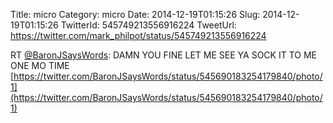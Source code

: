 Title: micro
Category: micro
Date: 2014-12-19T01:15:26
Slug: 2014-12-19T01:15:26
TwitterId: 545749213556916224
TweetUrl: https://twitter.com/mark_philpot/status/545749213556916224

RT [@BaronJSaysWords](https://twitter.com/BaronJSaysWords): DAMN YOU FINE
LET ME SEE YA SOCK IT TO ME ONE MO TIME [https://twitter.com/BaronJSaysWords/status/545690183254179840/photo/1](https://twitter.com/BaronJSaysWords/status/545690183254179840/photo/1)